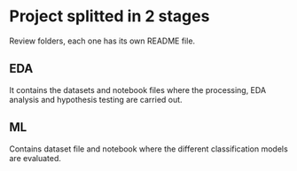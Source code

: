 # Project splitted in 2 stages
Review folders, each one has its own README file.

## EDA
It contains the datasets and notebook files where the processing, EDA analysis and hypothesis testing are carried out.

## ML
Contains dataset file and notebook where the different classification models are evaluated.
